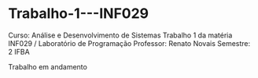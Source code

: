 # Trabalho-1---INF029
Curso: Análise e Desenvolvimento de Sistemas
Trabalho 1 da matéria INF029 / Laboratório de Programação
Professor: Renato Novais
Semestre: 2
IFBA

Trabalho em andamento
